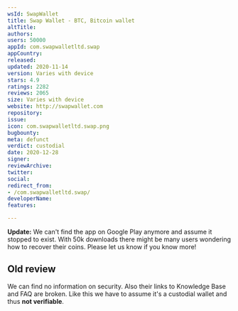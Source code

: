 ```yaml
---
wsId: SwapWallet
title: Swap Wallet - BTC, Bitcoin wallet
altTitle: 
authors: 
users: 50000
appId: com.swapwalletltd.swap
appCountry: 
released: 
updated: 2020-11-14
version: Varies with device
stars: 4.9
ratings: 2282
reviews: 2065
size: Varies with device
website: http://swapwallet.com
repository: 
issue: 
icon: com.swapwalletltd.swap.png
bugbounty: 
meta: defunct
verdict: custodial
date: 2020-12-28
signer: 
reviewArchive: 
twitter: 
social: 
redirect_from:
- /com.swapwalletltd.swap/
developerName: 
features: 

---
```


**Update:** We can't find the app on Google Play anymore and assume it stopped
to exist. With 50k downloads there might be many users wondering how to recover
their coins. Please let us know if you know more!

## Old review

We can find no information on security. Also their links to Knowledge Base and
FAQ are broken. Like this we have to assume it's a custodial wallet and thus
**not verifiable**.
